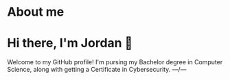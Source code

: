 # About me

# Hi there, I'm Jordan :wave:
Welcome to my GitHub profile! I'm pursing my Bachelor degree in Computer Science, along with getting a Certificate in Cybersecurity. 
&#x2015;/&#8213;

